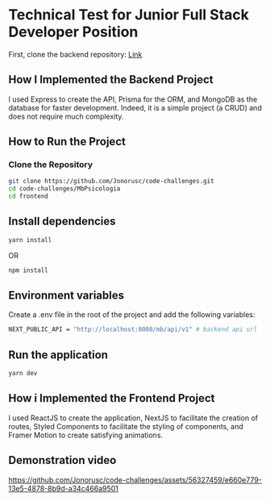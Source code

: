 # Technical Test for Junior Full Stack Developer Position

First, clone the backend repository:
[Link](https://github.com/Jonorusc/code-challenges/tree/desafio-joaolucas/MbPsicologia/backend)

## How I Implemented the Backend Project

I used Express to create the API, Prisma for the ORM, and MongoDB as the database for faster development. Indeed, it is a simple project (a CRUD) and does not require much complexity.

## How to Run the Project

### Clone the Repository

```bash
git clone https://github.com/Jonorusc/code-challenges.git
cd code-challenges/MbPsicologia
cd frontend
```

## Install dependencies

```bash
yarn install
```

OR

```bash
npm install
```

## Environment variables

Create a .env file in the root of the project and add the following variables:

```bash
NEXT_PUBLIC_API = "http://localhost:8080/mb/api/v1" # backend api url
```

## Run the application

```bash
yarn dev
```

## How i Implemented the Frontend Project

I used ReactJS to create the application, NextJS to facilitate the creation of routes, Styled Components to facilitate the styling of components, and Framer Motion to create satisfying animations.

## Demonstration video



https://github.com/Jonorusc/code-challenges/assets/56327459/e660e779-13e5-4878-8b9d-a34c466a9501

